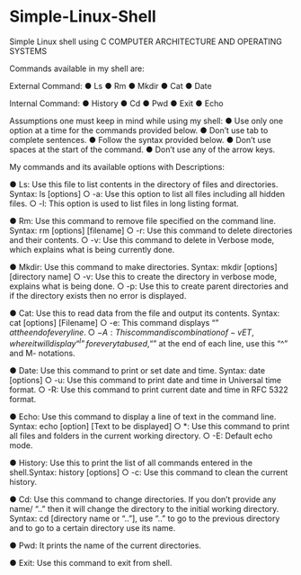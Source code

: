 # Simple-Linux-Shell
Simple Linux shell using C
COMPUTER ARCHITECTURE AND OPERATING SYSTEMS

Commands available in my shell are:

External Command:
  ●	Ls
  ●	Rm
  ●	Mkdir
  ●	Cat
  ●	Date

Internal Command:
  ●	History
  ●	Cd
  ●	Pwd
  ●	Exit
  ●	Echo

Assumptions one must keep in mind while using my shell:
  ●	Use only one option at a time for the commands provided below.
  ●	Don’t use tab to complete sentences.
  ●	Follow the syntax provided below.
  ●	Don’t use spaces at the start of the command.
  ●	Don’t use any of the arrow keys.



My commands and its available options with Descriptions:

  ●	Ls: Use this file to list contents in the directory of files and directories. Syntax: ls [options]
    ○	-a: Use this option to list all files including all hidden files.
    ○ -l: This option is used to list files in long listing format.

  ●	Rm: Use this command to remove file specified on the command line. Syntax: rm [options] [filename]
    ○	-r: Use this command to delete directories and their contents.
    ○	-v: Use this command to delete in Verbose mode, which explains what is being currently done.

  ●	Mkdir: Use this command to make directories. Syntax: mkdir [options] [directory name]
    ○	-v: Use this to create the directory in verbose mode, explains what is being done.
    ○	-p: Use this to create parent directories and if the directory exists then no error is displayed.

  ●	Cat: Use this to read data from the file and output its contents. Syntax: cat [options] [Filename]
    ○	-e: This command displays “$” at the end of every line.
    ○	-A: This command is combination of -vET, where it will display “^I” for every tab used, “$” at the end of each line, use this “^”           and M- notations.

  ●	Date: Use this command to print or set date and time. Syntax: date [options]
    ○	-u: Use this command to print date and time in Universal time format.
    ○	-R: Use this command to print current date and time in RFC 5322 format.

  ●	Echo: Use this command to display a line of text in the command line. Syntax: echo [option] [Text to be displayed]
    ○	*: Use this command to print all files and folders in the current working directory.
    ○	-E: Default echo mode.

  ●	History: Use this to print the list of all commands entered in the shell.Syntax: history [options]
    ○	-c: Use this command to clean the current history.


  ●	Cd: Use this command to change directories. If you don’t provide any name/ “..” then it will change the directory to the initial              working directory. Syntax: cd [directory name or “..”], use “..” to go to the previous directory and to go to a certain                  directory use its name.

  ●	Pwd: It prints the name of the current directories.

  ●	Exit: Use this command to exit from shell.
